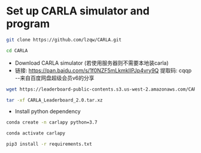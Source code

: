# Set up CARLA simulator and program
```bash
git clone https://github.com/lzqw/CARLA.git
```
```bash
cd CARLA
```
- Download CARLA simulator (若使用服务器则不需要本地装carla)
- 链接: https://pan.baidu.com/s/1f0NZF5mLkmklIPJp4vry9Q 提取码: cqqp 
--来自百度网盘超级会员v6的分享
```bash
wget https://leaderboard-public-contents.s3.us-west-2.amazonaws.com/CARLA_Leaderboard_2.0.tar.xz
```
```bash
tar -xf CARLA_Leaderboard_2.0.tar.xz
```

- Install python dependency
```bash
conda create -n carlapy python=3.7
```
```bash
conda activate carlapy
```
```bash
pip3 install -r requirements.txt
```



